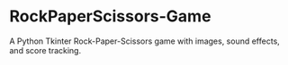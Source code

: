 # RockPaperScissors-Game
A Python Tkinter Rock-Paper-Scissors game with images, sound effects, and score tracking.
